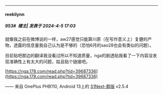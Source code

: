 ﻿
*****

####  reekilynn  
##### 953#         楼主| 发表于 2024-4-5 17:03

就像我之前在微博说的一样，aw27感觉只能算川原（在写作意义上）复健的产物，透露的信息量我自己认为是不够的（恐怕6月的sao28也会有类似的问题）。

目前贴吧那边的翻译我没看过所以不知道质量，nga的剧透贴我看了一下内容没发现准确性上有太大的问题，姑且贴个链接吧。

[https://nga.178.com/read.php?tid=39687336](https://nga.178.com/read.php?tid=39687336)

—— 来自 OnePlus PHB110, Android 13上的 [S1Next-鹅版](https://github.com/ykrank/S1-Next/releases) v2.5.4

